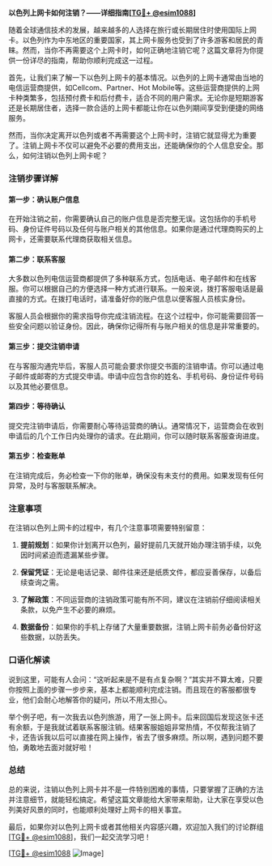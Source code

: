 **以色列上网卡如何注销？——详细指南[[TG💪+ @esim1088](https://t.me/s/esim1088)]**

随着全球通信技术的发展，越来越多的人选择在旅行或长期居住时使用国际上网卡。以色列作为中东地区的重要国家，其上网卡服务也受到了许多游客和居民的青睐。然而，当你不再需要这个上网卡时，如何正确地注销它呢？这篇文章将为你提供一份详尽的指南，帮助你顺利完成这一过程。

首先，让我们来了解一下以色列上网卡的基本情况。以色列的上网卡通常由当地的电信运营商提供，如Cellcom、Partner、Hot Mobile等。这些运营商提供的上网卡种类繁多，包括预付费卡和后付费卡，适合不同的用户需求。无论你是短期游客还是长期居住者，选择一款合适的上网卡都能让你在以色列期间享受到便捷的网络服务。

然而，当你决定离开以色列或者不再需要这个上网卡时，注销它就显得尤为重要了。注销上网卡不仅可以避免不必要的费用支出，还能确保你的个人信息安全。那么，如何注销以色列上网卡呢？

### 注销步骤详解

#### 第一步：确认账户信息
在开始注销之前，你需要确认自己的账户信息是否完整无误。这包括你的手机号码、身份证件号码以及任何与账户相关的其他信息。如果你是通过代理商购买的上网卡，还需要联系代理商获取相关信息。

#### 第二步：联系客服
大多数以色列电信运营商都提供了多种联系方式，包括电话、电子邮件和在线客服。你可以根据自己的方便选择一种方式进行联系。一般来说，拨打客服电话是最直接的方式。在拨打电话时，请准备好你的账户信息以便客服人员核实身份。

客服人员会根据你的需求指导你完成注销流程。在这个过程中，你可能需要回答一些安全问题以验证身份。因此，确保你记得所有与账户相关的信息是非常重要的。

#### 第三步：提交注销申请
在与客服沟通完毕后，客服人员可能会要求你提交书面的注销申请。你可以通过电子邮件或邮寄的方式提交申请。申请中应包含你的姓名、手机号码、身份证件号码以及其他必要信息。

#### 第四步：等待确认
提交完注销申请后，你需要耐心等待运营商的确认。通常情况下，运营商会在收到申请后的几个工作日内处理你的请求。在此期间，你可以随时联系客服查询进度。

#### 第五步：检查账单
在注销完成后，务必检查一下你的账单，确保没有未支付的费用。如果发现有任何异常，及时与客服联系解决。

### 注意事项

在注销以色列上网卡的过程中，有几个注意事项需要特别留意：

1. **提前规划**：如果你计划离开以色列，最好提前几天就开始办理注销手续，以免因时间紧迫而遗漏某些步骤。
   
2. **保留凭证**：无论是电话记录、邮件往来还是纸质文件，都应妥善保存，以备后续查询之需。

3. **了解政策**：不同运营商的注销政策可能有所不同，建议在注销前仔细阅读相关条款，以免产生不必要的麻烦。

4. **数据备份**：如果你的手机上存储了大量重要数据，注销上网卡前务必备份好这些数据，以防丢失。

### 口语化解读

说到这里，可能有人会问：“这听起来是不是有点复杂啊？”其实并不算太难，只要你按照上面的步骤一步步来，基本上都能顺利完成注销。而且现在的客服都很专业，他们会耐心地解答你的疑问，所以不用太担心。

举个例子吧，有一次我去以色列旅游，用了一张上网卡。后来回国后发现这张卡还有余额，于是我就试着联系客服注销。结果客服姐姐非常热情，不仅帮我注销了卡，还告诉我以后可以直接在网上操作，省去了很多麻烦。所以啊，遇到问题不要怕，勇敢地去面对就好啦！

### 总结

总的来说，注销以色列上网卡并不是一件特别困难的事情，只要掌握了正确的方法并注意细节，就能轻松搞定。希望这篇文章能给大家带来帮助，让大家在享受以色列美好风景的同时，也能顺利处理好上网卡的相关事宜。

最后，如果你对以色列上网卡或者其他相关内容感兴趣，欢迎加入我们的讨论群组[[TG💪+ @esim1088](https://t.me/s/esim1088)]，我们一起交流学习吧！ 

[[TG💪+ @esim1088](https://t.me/s/esim1088) ![Image](https://i.postimg.cc/4NQfJmqS/Snipaste-2025-05-13-00-14-12.png)]